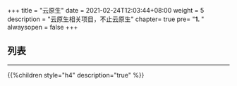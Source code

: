 +++
title = "云原生"
date =  2021-02-24T12:03:44+08:00
weight = 5
description = "云原生相关项目，不止云原生"
chapter= true
pre= "<b>1. </b>"
alwaysopen = false
+++

## 列表

---

{{%children style="h4" description="true" %}}
